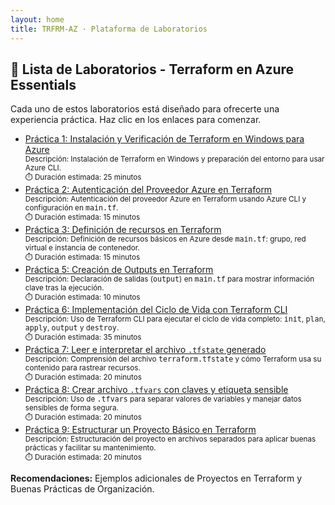 ```yaml
---
layout: home
title: TRFRM-AZ · Plataforma de Laboratorios
---
```


## 🌟 Lista de Laboratorios - Terraform en Azure Essentials

Cada uno de estos laboratorios está diseñado para ofrecerte una experiencia práctica. Haz clic en los enlaces para comenzar.

<ul class="lablist">

<li class="lab">
  <a href="{{ '/labs/lab1.html' | relative_url }}">Práctica 1: Instalación y Verificación de Terraform en Windows para Azure</a>
  <div><small>Descripción: Instalación de Terraform en Windows y preparación del entorno para usar Azure CLI.</small></div>
  <div><small>⏱️ Duración estimada: 25 minutos</small></div>
</li>

<li class="lab">
  <a href="{{ '/labs/lab2.html' | relative_url }}">Práctica 2: Autenticación del Proveedor Azure en Terraform</a>
  <div><small>Descripción: Autenticación del proveedor Azure en Terraform usando Azure CLI y configuración en <kbd>main.tf</kbd>.</small></div>
  <div><small>⏱️ Duración estimada: 15 minutos</small></div>
</li>

<li class="lab">
  <a href="{{ '/labs/lab3.html' | relative_url }}">Práctica 3: Definición de recursos en Terraform</a>
  <div><small>Descripción: Definición de recursos básicos en Azure desde <kbd>main.tf</kbd>: grupo, red virtual e instancia de contenedor.</small></div>
  <div><small>⏱️ Duración estimada: 15 minutos</small></div>
</li>

<li class="lab">
  <a href="{{ '/labs/lab5.html' | relative_url }}">Práctica 5: Creación de Outputs en Terraform</a>
  <div><small>Descripción: Declaración de salidas (<kbd>output</kbd>) en <kbd>main.tf</kbd> para mostrar información clave tras la ejecución.</small></div>
  <div><small>⏱️ Duración estimada: 10 minutos</small></div>
</li>

<li class="lab">
  <a href="{{ '/labs/lab6.html' | relative_url }}">Práctica 6: Implementación del Ciclo de Vida con Terraform CLI</a>
  <div><small>Descripción: Uso de Terraform CLI para ejecutar el ciclo de vida completo: <kbd>init</kbd>, <kbd>plan</kbd>, <kbd>apply</kbd>, <kbd>output</kbd> y <kbd>destroy</kbd>.</small></div>
  <div><small>⏱️ Duración estimada: 35 minutos</small></div>
</li>

<li class="lab">
  <a href="{{ '/labs/lab7.html' | relative_url }}">Práctica 7: Leer e interpretar el archivo <code>.tfstate</code> generado</a>
  <div><small>Descripción: Comprensión del archivo <kbd>terraform.tfstate</kbd> y cómo Terraform usa su contenido para rastrear recursos.</small></div>
  <div><small>⏱️ Duración estimada: 20 minutos</small></div>
</li>

<li class="lab">
  <a href="{{ '/labs/lab8.html' | relative_url }}">Práctica 8: Crear archivo <code>.tfvars</code> con claves y etiqueta sensible</a>
  <div><small>Descripción: Uso de <kbd>.tfvars</kbd> para separar valores de variables y manejar datos sensibles de forma segura.</small></div>
  <div><small>⏱️ Duración estimada: 20 minutos</small></div>
</li>

<li class="lab">
  <a href="{{ '/labs/lab9.html' | relative_url }}">Práctica 9: Estructurar un Proyecto Básico en Terraform</a>
  <div><small>Descripción: Estructuración del proyecto en archivos separados para aplicar buenas prácticas y facilitar su mantenimiento.</small></div>
  <div><small>⏱️ Duración estimada: 20 minutos</small></div>
</li>

</ul>

**Recomendaciones:** Ejemplos adicionales de Proyectos en Terraform y Buenas Prácticas de Organización.
